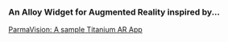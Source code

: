 ### An Alloy Widget for Augmented Reality inspired by... ###
[ParmaVision: A sample Titanium AR App](https://github.com/jeffbonnes/parmavision)



